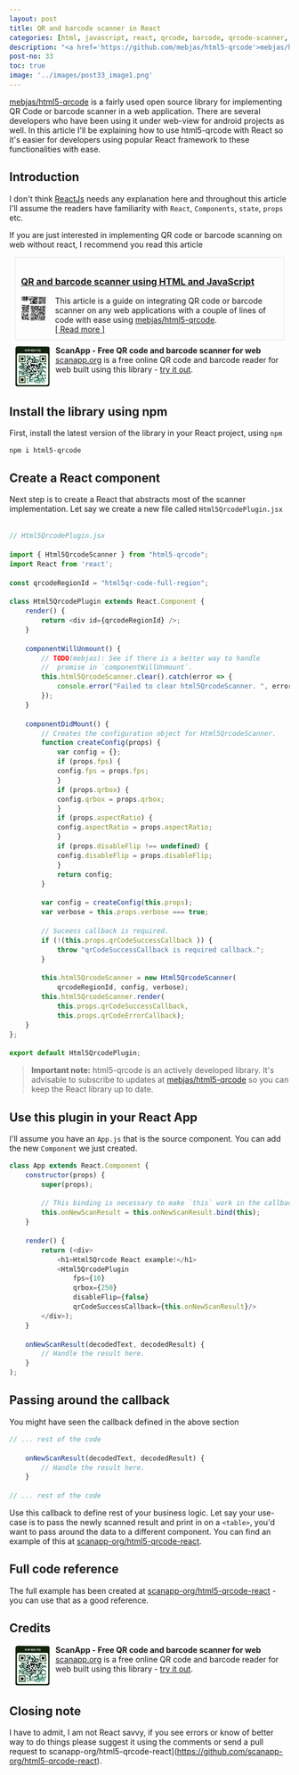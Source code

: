 ```yaml
---
layout: post
title: QR and barcode scanner in React
categories: [html, javascript, react, qrcode, barcode, qrcode-scanner, barcode-scanner]
description: "<a href='https://github.com/mebjas/html5-qrcode'>mebjas/html5-qrcode</a> is a fairly used open source library for implementing QR Code or barcode scanner in a web application. There are several developers who have been using it under webview for android projects as well. In this article I'll be explaining how to use html5-qrcode with React so it's easier for developers using popular React framework to these functionalities with ease."
post-no: 33
toc: true
image: '../images/post33_image1.png'
---
```


<a href='https://github.com/mebjas/html5-qrcode'>mebjas/html5-qrcode</a> is a fairly used open source library for implementing QR Code or barcode scanner in a web application. There are several developers who have been using it under web-view for android projects as well. In this article I'll be explaining how to use html5-qrcode with React so it's easier for developers using popular React framework to these functionalities with ease.

## Introduction

I don't think [ReactJs](https://reactjs.org/) needs any explanation here and throughout this article I'll assume the readers have familiarity with `React`, `Components`, `state`, `props` etc.

If you are just interested in implementing QR code or barcode scanning on web without react, I recommend you read this article

<div class="post-info" style="border: 1px solid #cfcfcf73; padding: 10px; margin: 10px;">
    <h3 class="post-header"><a class="post-link" href="https://blog.minhazav.dev/QR-and-barcode-scanner-using-html-and-javascript/">QR and barcode scanner using HTML and JavaScript</a></h3>
     <span class="post-description">
       <img src="/images/post24_image1.jpeg" style="max-width: 10%; float: left; margin: 0px 15px 10px 0px;" alt="different 1D and 2D codes">
       This article is a guide on integrating QR code or barcode scanner on any web applications with a couple of lines of code with ease using <a href="https://github.com/mebjas/html5-qrcode">mebjas/html5-qrcode</a>.
     </span>
     <br>
     <span class="read-more"><a href="https://blog.minhazav.dev/QR-and-barcode-scanner-using-html-and-javascript/">[&nbsp;Read&nbsp;more&nbsp;]</a></span>
</div>

<div id="scanapp_ad" style="margin: 10px">
    <div class="alert alert-success" style="display: flex;">
        <div style="max-width: 100px; display: inline-block;">
            <a href="https://scanapp.org"><img src="/assets/img/scanapp-logo-removebg-preview.png" style="width: 100px;"></a>
        </div>
        <div style="display: inline-block; margin-left: 10px">
            <strong>ScanApp - Free QR code and barcode scanner for web</strong>
            <br>
            <a href="https://scanapp.org">scanapp.org</a> is a free online QR code and barcode reader for web built using this library - <a href="https://scanapp.org">try it out</a>.
            <br>
        </div>
    </div>
</div>

## Install the library using npm
First, install the latest version of the library in your React project, using `npm`

```
npm i html5-qrcode
```

## Create a React component

Next step is to create a React that abstracts most of the scanner implementation.
Let say we create a new file called `Html5QrcodePlugin.jsx`

```js

// Html5QrcodePlugin.jsx

import { Html5QrcodeScanner } from "html5-qrcode";
import React from 'react';

const qrcodeRegionId = "html5qr-code-full-region";

class Html5QrcodePlugin extends React.Component {
    render() {
        return <div id={qrcodeRegionId} />;
    }

    componentWillUnmount() {
        // TODO(mebjas): See if there is a better way to handle
        //  promise in `componentWillUnmount`.
        this.html5QrcodeScanner.clear().catch(error => {
            console.error("Failed to clear html5QrcodeScanner. ", error);
        });
    }

    componentDidMount() {
        // Creates the configuration object for Html5QrcodeScanner.
        function createConfig(props) {
            var config = {};
            if (props.fps) {
            config.fps = props.fps;
            }
            if (props.qrbox) {
            config.qrbox = props.qrbox;
            }
            if (props.aspectRatio) {
            config.aspectRatio = props.aspectRatio;
            }
            if (props.disableFlip !== undefined) {
            config.disableFlip = props.disableFlip;
            }
            return config;
        }

        var config = createConfig(this.props);
        var verbose = this.props.verbose === true;

        // Suceess callback is required.
        if (!(this.props.qrCodeSuccessCallback )) {
            throw "qrCodeSuccessCallback is required callback.";
        }

        this.html5QrcodeScanner = new Html5QrcodeScanner(
            qrcodeRegionId, config, verbose);
        this.html5QrcodeScanner.render(
            this.props.qrCodeSuccessCallback,
            this.props.qrCodeErrorCallback);
    }
};

export default Html5QrcodePlugin;
```

> **Important note:** html5-qrcode is an actively developed library. It's advisable to subscribe to updates at [mebjas/html5-qrcode](https://github.com/mebjas/html5-qrcode) so you can keep the React library up to date.


## Use this plugin in your React App
I'll assume you have an `App.js` that is the source component. You can add the new `Component` we just created.

```js
class App extends React.Component {
    constructor(props) {
        super(props);

        // This binding is necessary to make `this` work in the callback.
        this.onNewScanResult = this.onNewScanResult.bind(this);
    }

    render() {
        return (<div>
            <h1>Html5Qrcode React example!</h1>
            <Html5QrcodePlugin 
                fps={10}
                qrbox={250}
                disableFlip={false}
                qrCodeSuccessCallback={this.onNewScanResult}/>
        </div>);
    }

    onNewScanResult(decodedText, decodedResult) {
        // Handle the result here.
    }
);
```

## Passing around the callback
You might have seen the callback defined in the above section

```js
// ... rest of the code 

    onNewScanResult(decodedText, decodedResult) {
        // Handle the result here.
    }

// ... rest of the code 
```

Use this callback to define rest of your business logic. Let say your use-case is to pass the newly scanned result and print in on a `<table>`, you'd want to pass around the data to a different component. You can find an example of this at [scanapp-org/html5-qrcode-react](https://github.com/scanapp-org/html5-qrcode-react/blob/main/src/ResultContainerPlugin.jsx).

## Full code reference
The full example has been created at [scanapp-org/html5-qrcode-react](https://github.com/scanapp-org/html5-qrcode-react) - you can use that as a good reference.

## Credits
<div id="scanapp_ad" style="margin: 10px">
    <div class="alert alert-success" style="display: flex;">
        <div style="max-width: 100px; display: inline-block;">
            <a href="https://scanapp.org"><img src="/assets/img/scanapp-logo-removebg-preview.png" style="width: 100px;"></a>
        </div>
        <div style="display: inline-block; margin-left: 10px">
            <strong>ScanApp - Free QR code and barcode scanner for web</strong>
            <br>
            <a href="https://scanapp.org">scanapp.org</a> is a free online QR code and barcode reader for web built using this library - <a href="https://scanapp.org">try it out</a>.
            <br>
        </div>
    </div>
</div>

## Closing note
I have to admit, I am not React savvy, if you see errors or know of better way to do things please suggest it using the comments or send a pull request to scanapp-org/html5-qrcode-react](https://github.com/scanapp-org/html5-qrcode-react).